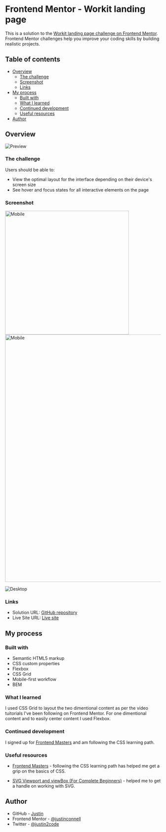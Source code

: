 # Frontend Mentor - Workit landing page

This is a solution to the [Workit landing page challenge on Frontend Mentor](https://www.frontendmentor.io/challenges/workit-landing-page-2fYnyle5lu). Frontend Mentor challenges help you improve your coding skills by building realistic projects.

## Table of contents

- [Overview](#overview)
  - [The challenge](#the-challenge)
  - [Screenshot](#screenshot)
  - [Links](#links)
- [My process](#my-process)
  - [Built with](#built-with)
  - [What I learned](#what-i-learned)
  - [Continued development](#continued-development)
  - [Useful resources](#useful-resources)
- [Author](#author)

## Overview

![Preview](./preview.jpg)

### The challenge

Users should be able to:

- View the optimal layout for the interface depending on their device's screen size
- See hover and focus states for all interactive elements on the page

### Screenshot

<img src="./screenshots/mobile.png" alt="Mobile" width="400px" />

<img src="./screenshots/tablet.png" alt="Mobile" width="800px" />

![Desktop](./screenshots/desktop.png)

### Links

- Solution URL: [GitHub repository](https://github.com/justinconnell/fem-workit-landing-page)
- Live Site URL: [Live site](https://justinconnell.github.io/fem-workit-landing-page/)

## My process

### Built with

- Semantic HTML5 markup
- CSS custom properties
- Flexbox
- CSS Grid
- Mobile-first workflow
- BEM

### What I learned

I used CSS Grid to layout the two dimentional content as per the video tuitorials I've been following on Frontend Mentor. For one dimentional content and to easily center content I used Flexbox.

### Continued development

I signed up for [Frontend Masters](https://frontendmasters.com) and am following the CSS learning path.

### Useful resources

- [Frontend Masters](https://frontendmasters.com) - following the CSS learning path has helped me get a grip on the basics of CSS.

- [SVG Viewport and viewBox (For Complete Beginners)](https://webdesign.tutsplus.com/svg-viewport-and-viewbox-for-beginners--cms-30844t) - helped me to get a handle on working with SVG.

## Author

- GitHub - [Justin](https://github.com/justinconnell)
- Frontend Mentor - [@justinconnell](https://www.frontendmentor.io/profile/justinconnell)
- Twitter - [@justin2code](https://twitter.com/justin2code)
